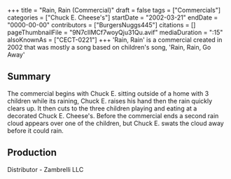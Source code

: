 +++
title = "Rain, Rain (Commercial)"
draft = false
tags = ["Commercials"]
categories = ["Chuck E. Cheese's"]
startDate = "2002-03-21"
endDate = "0000-00-00"
contributors = ["BurgersNuggs445"]
citations = []
pageThumbnailFile = "9N7cIIMCf7woyQju31Qu.avif"
mediaDuration = ":15"
alsoKnownAs = ["CECT-0221"]
+++
'Rain, Rain' is a commercial created in 2002 that was mostly a song based on children's song, 'Rain, Rain, Go Away'

## Summary

The commercial begins with Chuck E. sitting outside of a home with 3 children while its raining, Chuck E. raises his hand then the rain quickly clears up.
It then cuts to the three children playing and eating at a decorated Chuck E. Cheese's.
Before the commercial ends a second rain cloud appears over one of the children, but Chuck E. swats the cloud away before it could rain.

## Production

Distributor - Zambrelli LLC
